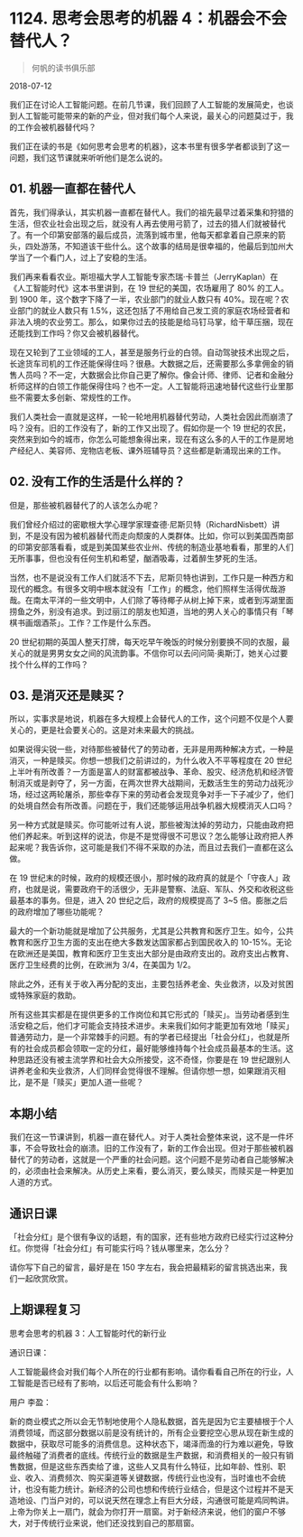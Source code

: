 # 1124. 思考会思考的机器 4：机器会不会替代人？

> 何帆的读书俱乐部

2018-07-12

我们正在讨论人工智能问题。在前几节课，我们回顾了人工智能的发展简史，也谈到人工智能可能带来的新的产业，但对我们每个人来说，最关心的问题莫过于，我的工作会被机器替代吗？

我们正在读的书是《如何思考会思考的机器》，这本书里有很多学者都谈到了这一问题，我们这节课就来听听他们是怎么说的。

## 01. 机器一直都在替代人

首先，我们得承认，其实机器一直都在替代人。我们的祖先最早过着采集和狩猎的生活，但农业社会出现之后，就没有人再去使用弓箭了，过去的猎人们就被替代了。有一个印第安部落的最后成员，流落到城市里，他每天都拿着自己原来的箭头，四处游荡，不知道该干些什么。这个故事的结局是很幸福的，他最后到加州大学当了一个看门人，过上了安稳的生活。

我们再来看看农业。斯坦福大学人工智能专家杰瑞·卡普兰（JerryKaplan）在《人工智能时代》这本书里讲到，在 19 世纪的美国，农场雇用了 80% 的工人。到 1900 年，这个数字下降了一半，农业部门的就业人数只有 40%。现在呢？农业部门的就业人数只有 1.5%，这还包括了不用给自己发工资的家庭农场经营者和非法入境的农业劳工。那么，如果你过去的技能是给马钉马掌，给干草压捆，现在还能找到工作吗？你又会被机器替代。

现在又轮到了工业领域的工人，甚至是服务行业的白领。自动驾驶技术出现之后，长途货车司机的工作还能保得住吗？很悬。大数据之后，还需要那么多拿佣金的销售人员吗？不一定，大数据会比你自己更了解你。像会计师、律师、记者和金融分析师这样的白领工作能保得住吗？也不一定。人工智能将迅速地替代这些行业里那些不需要太多创新、常规性的工作。

我们人类社会一直就是这样，一轮一轮地用机器替代劳动，人类社会因此而崩溃了吗？没有。旧的工作没有了，新的工作又出现了。假如你是一个 19 世纪的农民，突然来到如今的城市，你怎么可能想象得出来，现在有这么多的人干的工作是房地产经纪人、美容师、宠物店老板、课外班辅导员？这些都是新涌现出来的工作。

## 02. 没有工作的生活是什么样的？

但是，那些被机器替代了的人该怎么办呢？

我们曾经介绍过的密歇根大学心理学家理查德·尼斯贝特（RichardNisbett）讲到，不是没有因为被机器替代而走向颓废的人类群体。比如，你可以到美国西南部的印第安部落看看，或是到美国某些农业州、传统的制造业基地看看，那里的人们无所事事，但也没有任何生机和希望，酗酒吸毒，过着醉生梦死的生活。

当然，也不是说没有工作人们就活不下去，尼斯贝特也讲到，工作只是一种西方和现代的概念。有很多文明中根本就没有「工作」的概念，他们照样生活得优哉游哉。在南太平洋的一些文明中，人们除了等待椰子从树上掉下来，或者到泻湖里面捞鱼之外，别没有追求。到过丽江的朋友也知道，当地的男人关心的事情只有「琴棋书画烟酒茶」。工作？工作是什么东西。

20 世纪初期的英国人整天打牌，每天吃早午晚饭的时候分别要换不同的衣服，最关心的就是男男女女之间的风流韵事。不信你可以去问问简·奥斯汀，她关心过要找个什么样的工作吗？

## 03. 是消灭还是赎买？

所以，实事求是地说，机器在多大规模上会替代人的工作，这个问题不仅是个人要关心的，更是社会要关心的。这是对未来最大的挑战。

如果说得尖锐一些，对待那些被替代了的劳动者，无非是用两种解决方式，一种是消灭，一种是赎买。你想一想我们之前讲过的，为什么收入不平等程度在 20 世纪上半叶有所改善？一方面是富人的财富都被战争、革命、股灾、经济危机和经济管制消灭或是剥夺了，另一方面，在两次世界大战期间，无数活生生的劳动力战死沙场，经过这两轮屠杀，那些幸存下来的劳动者会发现竞争对手一下子减少了，他们的处境自然会有所改善。问题在于，我们还能够运用战争机器大规模消灭人口吗？

另一种方式就是赎买。你可能听过有人说，那些被淘汰掉的劳动力，只能由政府把他们养起来。听到这样的说法，你是不是觉得很不可思议？怎么能够让政府把人养起来呢？我告诉你，这可能是我们不得不采取的办法，而且过去我们一直都在这么做。

在 19 世纪末的时候，政府的规模还很小，那时候的政府真的就是个「守夜人」政府，也就是说，需要政府干的活很少，无非是警察、法庭、军队、外交和收税这些最基本的事务。但是，进入 20 世纪之后，政府的规模提高了 3~5 倍。膨胀之后的政府增加了哪些功能呢？

最大的一个新功能就是增加了公共服务，尤其是公共教育和医疗卫生。如今，公共教育和医疗卫生方面的支出在绝大多数发达国家都占到国民收入的 10-15%。无论在欧洲还是美国，教育和医疗卫生支出大部分是由政府支出的。政府支出占教育、医疗卫生经费的比例，在欧洲为 3/4，在美国为 1/2。

除此之外，还有关于收入再分配的支出，主要包括养老金、失业救济，以及对贫困或特殊家庭的救助。

所有这些其实都是在提供更多的工作岗位和其它形式的「赎买」。当劳动者感到生活安稳之后，他们才可能会支持技术进步。未来我们如何才能更加有效地「赎买」普通劳动力，是一个非常棘手的问题。有的学者已经提出「社会分红」，也就是所有的社会成员都会领取一定的分红，最好能够维持每个社会成员最基本的生活。这种思路还没有被主流学界和社会大众所接受，这不奇怪，你要是在 19 世纪跟别人讲养老金和失业救济，人们同样会觉得很不理解。但请你想一想，如果跟消灭相比，是不是「赎买」更加人道一些呢？

## 本期小结

我们在这一节课讲到，机器一直在替代人。对于人类社会整体来说，这不是一件坏事，不会导致社会的崩溃。旧的工作没有了，新的工作会出现。但对于那些被机器替代了的劳动者，这就是一个严重的社会问题。这个问题不是劳动者自己能够解决的，必须由社会来解决。从历史上来看，要么消灭，要么赎买，而赎买是一种更加人道的方式。

## 通识日课

「社会分红」是个很有争议的话题，有的国家，还有些地方政府已经实行过这种分红。你觉得「社会分红」有可能实行吗？钱从哪里来，怎么分？

请你写下自己的留言，最好是在 150 字左右，我会把最精彩的留言挑选出来，我们一起欣赏欣赏。

## 上期课程复习

思考会思考的机器 3：人工智能时代的新行业

通识日课：

人工智能最终会对我们每个人所在的行业都有影响。请你看看自己所在的行业，人工智能是否已经有了影响，以后还可能会有什么影响？

用户 李盈：

新的商业模式之所以会无节制地使用个人隐私数据，首先是因为它主要植根于个人消费领域，而这部分数据以前是没有统计的，所有企业要挖空心思从现在新生成的数据中，获取尽可能多的消费信息。这种状态下，竭泽而渔的行为难以避免，导致最终触碰了消费者的底线。传统行业的数据是生产数据，和消费相关的一般只有销售数据，但是这些东西卖给了谁，这些人又具有什么特征，比如年龄、性别、职业、收入、消费频次、购买渠道等关键数据，传统行业也没有，当时谁也不会统计，也没有能力统计。新经济的公司也想和传统行业结合，但是这个过程并不是天造地设、门当户对的，可以说天然在理念上有巨大分歧，沟通很可能是鸡同鸭讲。上帝为你关上一扇门，就会为你打开一扇窗。对于新经济来说，他们的窗户不够大，对于传统行业来说，他们还没找到自己的那扇窗。

